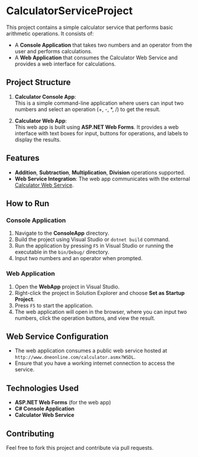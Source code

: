 # CalculatorServiceProject

This project contains a simple calculator service that performs basic arithmetic operations. It consists of:
- A **Console Application** that takes two numbers and an operator from the user and performs calculations.
- A **Web Application** that consumes the Calculator Web Service and provides a web interface for calculations.

## Project Structure

1. **Calculator Console App**:  
   This is a simple command-line application where users can input two numbers and select an operation (+, -, *, /) to get the result.

2. **Calculator Web App**:  
   This web app is built using **ASP.NET Web Forms**. It provides a web interface with text boxes for input, buttons for operations, and labels to display the results.

## Features
- **Addition**, **Subtraction**, **Multiplication**, **Division** operations supported.
- **Web Service Integration**: The web app communicates with the external [Calculator Web Service](http://www.dneonline.com/calculator.asmx?WSDL).

## How to Run

### Console Application
1. Navigate to the **ConsoleApp** directory.
2. Build the project using Visual Studio or `dotnet build` command.
3. Run the application by pressing `F5` in Visual Studio or running the executable in the `bin/Debug/` directory.
4. Input two numbers and an operator when prompted.

### Web Application
1. Open the **WebApp** project in Visual Studio.
2. Right-click the project in Solution Explorer and choose **Set as Startup Project**.
3. Press `F5` to start the application.
4. The web application will open in the browser, where you can input two numbers, click the operation buttons, and view the result.

## Web Service Configuration
- The web application consumes a public web service hosted at `http://www.dneonline.com/calculator.asmx?WSDL`.
- Ensure that you have a working internet connection to access the service.

## Technologies Used
- **ASP.NET Web Forms** (for the web app)
- **C# Console Application**
- **Calculator Web Service**

## Contributing
Feel free to fork this project and contribute via pull requests.


